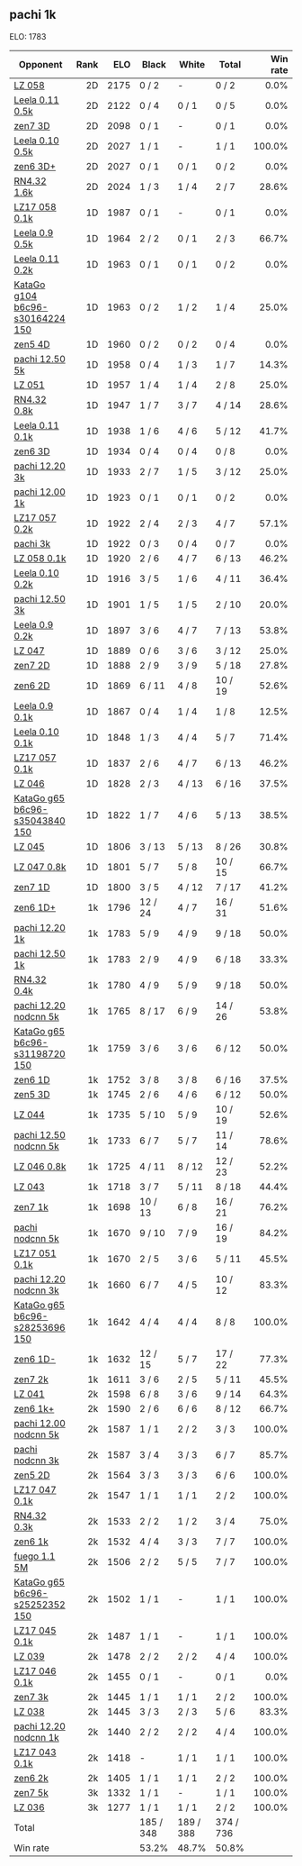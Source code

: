 ## pachi 1k ##

ELO: 1783

Opponent | Rank | ELO | Black | White | Total | Win rate
---------|-----:|----:|-------|-------|-------|-------:
[LZ 058](LZ%20058.md) | 2D | 2175 | 0 / 2 | - | 0 / 2 | 0.0%
[Leela 0.11 0.5k](Leela%200.11%200.5k.md) | 2D | 2122 | 0 / 4 | 0 / 1 | 0 / 5 | 0.0%
[zen7 3D](zen7%203D.md) | 2D | 2098 | 0 / 1 | - | 0 / 1 | 0.0%
[Leela 0.10 0.5k](Leela%200.10%200.5k.md) | 2D | 2027 | 1 / 1 | - | 1 / 1 | 100.0%
[zen6 3D+](zen6%203D+.md) | 2D | 2027 | 0 / 1 | 0 / 1 | 0 / 2 | 0.0%
[RN4.32 1.6k](RN4.32%201.6k.md) | 2D | 2024 | 1 / 3 | 1 / 4 | 2 / 7 | 28.6%
[LZ17 058 0.1k](LZ17%20058%200.1k.md) | 1D | 1987 | 0 / 1 | - | 0 / 1 | 0.0%
[Leela 0.9 0.5k](Leela%200.9%200.5k.md) | 1D | 1964 | 2 / 2 | 0 / 1 | 2 / 3 | 66.7%
[Leela 0.11 0.2k](Leela%200.11%200.2k.md) | 1D | 1963 | 0 / 1 | 0 / 1 | 0 / 2 | 0.0%
[KataGo g104 b6c96-s30164224 150](KataGo%20g104%20b6c96-s30164224%20150.md) | 1D | 1963 | 0 / 2 | 1 / 2 | 1 / 4 | 25.0%
[zen5 4D](zen5%204D.md) | 1D | 1960 | 0 / 2 | 0 / 2 | 0 / 4 | 0.0%
[pachi 12.50 5k](pachi%2012.50%205k.md) | 1D | 1958 | 0 / 4 | 1 / 3 | 1 / 7 | 14.3%
[LZ 051](LZ%20051.md) | 1D | 1957 | 1 / 4 | 1 / 4 | 2 / 8 | 25.0%
[RN4.32 0.8k](RN4.32%200.8k.md) | 1D | 1947 | 1 / 7 | 3 / 7 | 4 / 14 | 28.6%
[Leela 0.11 0.1k](Leela%200.11%200.1k.md) | 1D | 1938 | 1 / 6 | 4 / 6 | 5 / 12 | 41.7%
[zen6 3D](zen6%203D.md) | 1D | 1934 | 0 / 4 | 0 / 4 | 0 / 8 | 0.0%
[pachi 12.20 3k](pachi%2012.20%203k.md) | 1D | 1933 | 2 / 7 | 1 / 5 | 3 / 12 | 25.0%
[pachi 12.00 1k](pachi%2012.00%201k.md) | 1D | 1923 | 0 / 1 | 0 / 1 | 0 / 2 | 0.0%
[LZ17 057 0.2k](LZ17%20057%200.2k.md) | 1D | 1922 | 2 / 4 | 2 / 3 | 4 / 7 | 57.1%
[pachi 3k](pachi%203k.md) | 1D | 1922 | 0 / 3 | 0 / 4 | 0 / 7 | 0.0%
[LZ 058 0.1k](LZ%20058%200.1k.md) | 1D | 1920 | 2 / 6 | 4 / 7 | 6 / 13 | 46.2%
[Leela 0.10 0.2k](Leela%200.10%200.2k.md) | 1D | 1916 | 3 / 5 | 1 / 6 | 4 / 11 | 36.4%
[pachi 12.50 3k](pachi%2012.50%203k.md) | 1D | 1901 | 1 / 5 | 1 / 5 | 2 / 10 | 20.0%
[Leela 0.9 0.2k](Leela%200.9%200.2k.md) | 1D | 1897 | 3 / 6 | 4 / 7 | 7 / 13 | 53.8%
[LZ 047](LZ%20047.md) | 1D | 1889 | 0 / 6 | 3 / 6 | 3 / 12 | 25.0%
[zen7 2D](zen7%202D.md) | 1D | 1888 | 2 / 9 | 3 / 9 | 5 / 18 | 27.8%
[zen6 2D](zen6%202D.md) | 1D | 1869 | 6 / 11 | 4 / 8 | 10 / 19 | 52.6%
[Leela 0.9 0.1k](Leela%200.9%200.1k.md) | 1D | 1867 | 0 / 4 | 1 / 4 | 1 / 8 | 12.5%
[Leela 0.10 0.1k](Leela%200.10%200.1k.md) | 1D | 1848 | 1 / 3 | 4 / 4 | 5 / 7 | 71.4%
[LZ17 057 0.1k](LZ17%20057%200.1k.md) | 1D | 1837 | 2 / 6 | 4 / 7 | 6 / 13 | 46.2%
[LZ 046](LZ%20046.md) | 1D | 1828 | 2 / 3 | 4 / 13 | 6 / 16 | 37.5%
[KataGo g65 b6c96-s35043840 150](KataGo%20g65%20b6c96-s35043840%20150.md) | 1D | 1822 | 1 / 7 | 4 / 6 | 5 / 13 | 38.5%
[LZ 045](LZ%20045.md) | 1D | 1806 | 3 / 13 | 5 / 13 | 8 / 26 | 30.8%
[LZ 047 0.8k](LZ%20047%200.8k.md) | 1D | 1801 | 5 / 7 | 5 / 8 | 10 / 15 | 66.7%
[zen7 1D](zen7%201D.md) | 1D | 1800 | 3 / 5 | 4 / 12 | 7 / 17 | 41.2%
[zen6 1D+](zen6%201D+.md) | 1k | 1796 | 12 / 24 | 4 / 7 | 16 / 31 | 51.6%
[pachi 12.20 1k](pachi%2012.20%201k.md) | 1k | 1783 | 5 / 9 | 4 / 9 | 9 / 18 | 50.0%
[pachi 12.50 1k](pachi%2012.50%201k.md) | 1k | 1783 | 2 / 9 | 4 / 9 | 6 / 18 | 33.3%
[RN4.32 0.4k](RN4.32%200.4k.md) | 1k | 1780 | 4 / 9 | 5 / 9 | 9 / 18 | 50.0%
[pachi 12.20 nodcnn 5k](pachi%2012.20%20nodcnn%205k.md) | 1k | 1765 | 8 / 17 | 6 / 9 | 14 / 26 | 53.8%
[KataGo g65 b6c96-s31198720 150](KataGo%20g65%20b6c96-s31198720%20150.md) | 1k | 1759 | 3 / 6 | 3 / 6 | 6 / 12 | 50.0%
[zen6 1D](zen6%201D.md) | 1k | 1752 | 3 / 8 | 3 / 8 | 6 / 16 | 37.5%
[zen5 3D](zen5%203D.md) | 1k | 1745 | 2 / 6 | 4 / 6 | 6 / 12 | 50.0%
[LZ 044](LZ%20044.md) | 1k | 1735 | 5 / 10 | 5 / 9 | 10 / 19 | 52.6%
[pachi 12.50 nodcnn 5k](pachi%2012.50%20nodcnn%205k.md) | 1k | 1733 | 6 / 7 | 5 / 7 | 11 / 14 | 78.6%
[LZ 046 0.8k](LZ%20046%200.8k.md) | 1k | 1725 | 4 / 11 | 8 / 12 | 12 / 23 | 52.2%
[LZ 043](LZ%20043.md) | 1k | 1718 | 3 / 7 | 5 / 11 | 8 / 18 | 44.4%
[zen7 1k](zen7%201k.md) | 1k | 1698 | 10 / 13 | 6 / 8 | 16 / 21 | 76.2%
[pachi nodcnn 5k](pachi%20nodcnn%205k.md) | 1k | 1670 | 9 / 10 | 7 / 9 | 16 / 19 | 84.2%
[LZ17 051 0.1k](LZ17%20051%200.1k.md) | 1k | 1670 | 2 / 5 | 3 / 6 | 5 / 11 | 45.5%
[pachi 12.20 nodcnn 3k](pachi%2012.20%20nodcnn%203k.md) | 1k | 1660 | 6 / 7 | 4 / 5 | 10 / 12 | 83.3%
[KataGo g65 b6c96-s28253696 150](KataGo%20g65%20b6c96-s28253696%20150.md) | 1k | 1642 | 4 / 4 | 4 / 4 | 8 / 8 | 100.0%
[zen6 1D-](zen6%201D-.md) | 1k | 1632 | 12 / 15 | 5 / 7 | 17 / 22 | 77.3%
[zen7 2k](zen7%202k.md) | 1k | 1611 | 3 / 6 | 2 / 5 | 5 / 11 | 45.5%
[LZ 041](LZ%20041.md) | 2k | 1598 | 6 / 8 | 3 / 6 | 9 / 14 | 64.3%
[zen6 1k+](zen6%201k+.md) | 2k | 1590 | 2 / 6 | 6 / 6 | 8 / 12 | 66.7%
[pachi 12.00 nodcnn 5k](pachi%2012.00%20nodcnn%205k.md) | 2k | 1587 | 1 / 1 | 2 / 2 | 3 / 3 | 100.0%
[pachi nodcnn 3k](pachi%20nodcnn%203k.md) | 2k | 1587 | 3 / 4 | 3 / 3 | 6 / 7 | 85.7%
[zen5 2D](zen5%202D.md) | 2k | 1564 | 3 / 3 | 3 / 3 | 6 / 6 | 100.0%
[LZ17 047 0.1k](LZ17%20047%200.1k.md) | 2k | 1547 | 1 / 1 | 1 / 1 | 2 / 2 | 100.0%
[RN4.32 0.3k](RN4.32%200.3k.md) | 2k | 1533 | 2 / 2 | 1 / 2 | 3 / 4 | 75.0%
[zen6 1k](zen6%201k.md) | 2k | 1532 | 4 / 4 | 3 / 3 | 7 / 7 | 100.0%
[fuego 1.1 5M](fuego%201.1%205M.md) | 2k | 1506 | 2 / 2 | 5 / 5 | 7 / 7 | 100.0%
[KataGo g65 b6c96-s25252352 150](KataGo%20g65%20b6c96-s25252352%20150.md) | 2k | 1502 | 1 / 1 | - | 1 / 1 | 100.0%
[LZ17 045 0.1k](LZ17%20045%200.1k.md) | 2k | 1487 | 1 / 1 | - | 1 / 1 | 100.0%
[LZ 039](LZ%20039.md) | 2k | 1478 | 2 / 2 | 2 / 2 | 4 / 4 | 100.0%
[LZ17 046 0.1k](LZ17%20046%200.1k.md) | 2k | 1455 | 0 / 1 | - | 0 / 1 | 0.0%
[zen7 3k](zen7%203k.md) | 2k | 1445 | 1 / 1 | 1 / 1 | 2 / 2 | 100.0%
[LZ 038](LZ%20038.md) | 2k | 1445 | 3 / 3 | 2 / 3 | 5 / 6 | 83.3%
[pachi 12.20 nodcnn 1k](pachi%2012.20%20nodcnn%201k.md) | 2k | 1440 | 2 / 2 | 2 / 2 | 4 / 4 | 100.0%
[LZ17 043 0.1k](LZ17%20043%200.1k.md) | 2k | 1418 | - | 1 / 1 | 1 / 1 | 100.0%
[zen6 2k](zen6%202k.md) | 2k | 1405 | 1 / 1 | 1 / 1 | 2 / 2 | 100.0%
[zen7 5k](zen7%205k.md) | 3k | 1332 | 1 / 1 | - | 1 / 1 | 100.0%
[LZ 036](LZ%20036.md) | 3k | 1277 | 1 / 1 | 1 / 1 | 2 / 2 | 100.0%
Total | | | 185 / 348 | 189 / 388 | 374 / 736 | 
Win rate| | | 53.2% | 48.7% | 50.8% | 
